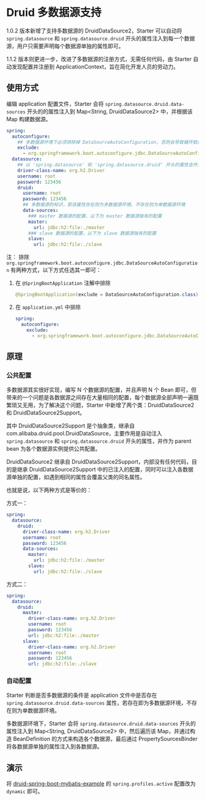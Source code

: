 # Druid 多数据源支持

1.0.2 版本新增了支持多数据源的 DruidDataSource2，Starter 可以自动将 `spring.datasource` 和 `spring.datasource.druid` 开头的属性注入到每一个数据源，用户只需要声明每个数据源单独的属性即可。

1.1.2 版本则更进一步，改进了多数据源的注册方式，无需任何代码，由 Starter 自动发现配置并注册到 ApplicationContext，旨在简化开发人员的劳动力。


## 使用方式

编辑 application 配置文件，Starter 会将 `spring.datasource.druid.data-sources` 开头的的属性注入到 Map<String, DruidDataSource2> 中，并根据该 Map 构建数据源。
    
```yaml
spring:
  autoconfigure:
    ## 多数据源环境下必须排除掉 DataSourceAutoConfiguration，否则会导致循环依赖报错
    exclude:
      - org.springframework.boot.autoconfigure.jdbc.DataSourceAutoConfiguration
  datasource:
    ## 以 'spring.datasource' 和 'spring.datasource.druid' 开头的属性会作为公共配置，注入到每一个数据源
    driver-class-name: org.h2.Driver
    username: root
    password: 123456
    druid:
      username: root
      password: 123456
      ## 多数据源的标识，若该属性存在则为多数据源环境，不存在则为单数据源环境
      data-sources:
        ### master 数据源的配置，以下为 master 数据源独有的配置
        master:
          url: jdbc:h2:file:./master
        ### slave 数据源的配置，以下为 slave 数据源独有的配置
        slave:
          url: jdbc:h2:file:./slave
```

注： 排除 `org.springframework.boot.autoconfigure.jdbc.DataSourceAutoConfiguration` 有两种方式，以下方式任选其一即可：

1. 在 `@SpringBootApplication` 注解中排除
    ```java
    @SpringBootApplication(exclude = DataSourceAutoConfiguration.class)
    ```
2. 在 `application.yml` 中排除
    ```yaml
    spring:
      autoconfigure:
        exclude:
          - org.springframework.boot.autoconfigure.jdbc.DataSourceAutoConfiguration
    ```

## 原理

### 公共配置
多数据源其实很好实现，编写 N 个数据源的配置，并且声明 N 个 Bean 即可，但带来的一个问题是各数据源之间存在大量相同的配置，每个数据源全部声明一遍既繁琐又无用，为了解决这个问题，Starter 中新增了两个类：DruidDataSource2 和 DruidDataSource2Support。

其中 DruidDataSource2Support 是个抽象类，继承自 com.alibaba.druid.pool.DruidDataSource，主要作用是自动注入 `spring.datasource` 和 `spring.datasource.druid` 开头的属性，并作为 parent bean 为各个数据源实例提供公共配置。

DruidDataSource2 继承自 DruidDataSource2Support，内部没有任何代码，目的是继承 DruidDataSource2Support 中的已注入的配置，同时可以注入各数据源单独的配置，如遇到相同的属性会覆盖父类的同名属性。

也就是说，以下两种方式是等价的：

方式一：
```yaml
spring:
  datasource:
    druid:
      driver-class-name: org.h2.Driver
      username: root
      password: 123456
      data-sources:
        master:
          url: jdbc:h2:file:./master
        slave:
          url: jdbc:h2:file:./slave
```

方式二：
```yaml
spring:
  datasource:
    druid:
      master:
        driver-class-name: org.h2.Driver
        username: root
        password: 123456
        url: jdbc:h2:file:./master
      slave:
        driver-class-name: org.h2.Driver
        username: root
        password: 123456
        url: jdbc:h2:file:./slave
```

### 自动配置

Starter 判断是否多数据源的条件是 application 文件中是否存在 `spring.datasource.druid.data-sources` 属性，若存在即为多数据源环境，不存在则为单数据源环境。

多数据源环境下，Starter 会将 `spring.datasource.druid.data-sources` 开头的属性注入到 Map<String, DruidDataSource2> 中，然后遍历该 Map，并通过构造 BeanDefinition 的方式来构造各个数据源，最后通过 PropertySourcesBinder 将各数据源单独的属性注入到各数据源。


## 演示
将 [druid-spring-boot-mybatis-example](https://github.com/drtrang/druid-spring-boot/blob/master/druid-spring-boot-example/druid-spring-boot-mybatis-example/src/main/resources/application.yml) 的 `spring.profiles.active` 配置改为 `dynamic` 即可。
